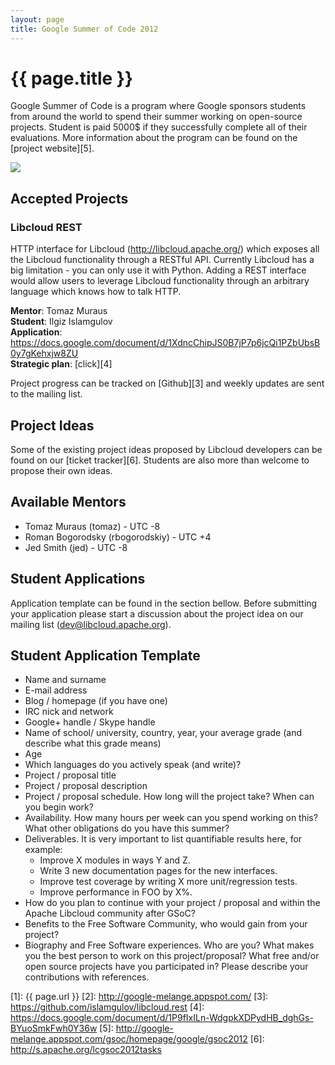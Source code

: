 ```yaml
---
layout: page
title: Google Summer of Code 2012
---
```


# {{ page.title }}

Google Summer of Code is a program where Google sponsors students from around
the world to spend their summer working on open-source projects. Student is
paid 5000$ if they successfully complete all of their evaluations. More
information about the program can be found on the [project website][5].

<a href="http://google-melange.appspot.com/gsoc/homepage/google/gsoc2012" target="_blank">
<img src="/images/gsoc/gsoc2012.png" class="img-responsive inline center" /></a>

## Accepted Projects

### Libcloud REST

HTTP interface for Libcloud (http://libcloud.apache.org/) which exposes
all the Libcloud functionality through a RESTful API. Currently Libcloud
has a big limitation - you can only use it with Python. Adding a REST
interface would allow users to leverage Libcloud functionality through an
arbitrary language which knows how to talk HTTP.

**Mentor**: Tomaz Muraus  
**Student**: Ilgiz Islamgulov  
**Application**: https://docs.google.com/document/d/1XdncChipJS0B7jP7p6jcQi1PZbUbsB0y7gKehxjw8ZU  
**Strategic plan**: [click][4]

Project progress can be tracked on [Github][3] and weekly updates are sent to
the mailing list.

## Project Ideas

Some of the existing project ideas proposed by Libcloud developers can be found
on our [ticket tracker][6]. Students are also more than welcome to propose
their own ideas.

## Available Mentors

* Tomaz Muraus (tomaz) - UTC -8
* Roman Bogorodsky (rbogorodskiy) - UTC +4
* Jed Smith (jed) - UTC -8

## Student Applications

Application template can be found in the section bellow. Before submitting
your application please start a discussion about the project idea on our
mailing list (dev@libcloud.apache.org).

## Student Application Template

* Name and surname
* E-mail address
* Blog / homepage (if you have one)
* IRC nick and network
* Google+ handle / Skype handle
* Name of school/  university, country, year, your average grade (and describe what this grade means)
* Age
* Which languages do you actively speak (and write)?
* Project / proposal title
* Project / proposal description
* Project / proposal schedule. How long will the project take? When can you begin work?
* Availability. How many hours per week can you spend working on this? What other obligations do you have this summer?
* Deliverables. It is very important to list quantifiable results here, for example:
  * Improve X modules in ways Y and Z.
  * Write 3 new documentation pages for the new interfaces.
  * Improve test coverage by writing X more unit/regression tests.
  * Improve performance in FOO by X%.
* How do you plan to continue with your project / proposal and within the Apache Libcloud community after GSoC?
* Benefits to the Free Software Community, who would gain from your project?
* Biography and Free Software experiences. Who are you? What makes you the best person to work on this project/proposal? What free and/or open source projects have you participated in? Please describe your contributions with references.

[1]: {{ page.url }}
[2]: http://google-melange.appspot.com/
[3]: https://github.com/islamgulov/libcloud.rest
[4]: https://docs.google.com/document/d/1P9fIxILn-WdgpkXDPydHB_dghGs-BYuoSmkFwh0Y36w
[5]: http://google-melange.appspot.com/gsoc/homepage/google/gsoc2012
[6]: http://s.apache.org/lcgsoc2012tasks
